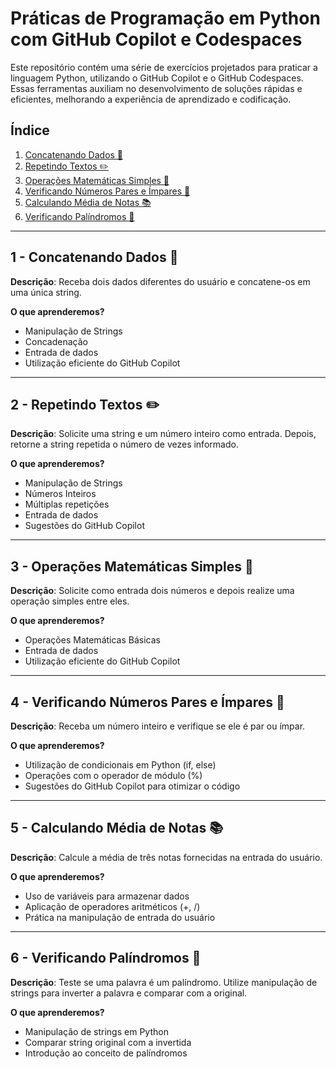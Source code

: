# Práticas de Programação em Python com GitHub Copilot e Codespaces

Este repositório contém uma série de exercícios projetados para praticar a linguagem Python, utilizando o GitHub Copilot e o GitHub Codespaces. Essas ferramentas auxiliam no desenvolvimento de soluções rápidas e eficientes, melhorando a experiência de aprendizado e codificação.

## Índice
1. [Concatenando Dados 🐾](https://github.com/matheusphb/resolvendo-codigos-py-copilot/blob/main/resolucoes_code/Concatenando%20Dados.py)
2. [Repetindo Textos ✏️](https://github.com/matheusphb/resolvendo-codigos-py-copilot/blob/main/resolucoes_code/Repetindo%20Textos.py)
3. [Operações Matemáticas Simples 💐](https://github.com/matheusphb/resolvendo-codigos-py-copilot/blob/main/resolucoes_code/Opera%C3%A7%C3%B5es%20Matem%C3%A1ticas%20Simples.py)
4. [Verificando Números Pares e Ímpares 🫤](https://github.com/matheusphb/resolvendo-codigos-py-copilot/blob/main/resolucoes_code/Verificando%20N%C3%BAmeros%20Pares%20e%20%C3%8Dmpares.py)
5. [Calculando Média de Notas 📚](https://github.com/matheusphb/resolvendo-codigos-py-copilot/blob/main/resolucoes_code/Calculando%20M%C3%A9dia%20de%20Notas.py)
6. [Verificando Palíndromos 🔄](https://github.com/matheusphb/resolvendo-codigos-py-copilot/blob/main/resolucoes_code/Verificando%20Pal%C3%ADndromos.py)

---

## 1 - Concatenando Dados 🐾
**Descrição**: Receba dois dados diferentes do usuário e concatene-os em uma única string.

**O que aprenderemos?**
- Manipulação de Strings
- Concadenação
- Entrada de dados
- Utilização eficiente do GitHub Copilot

---

## 2 - Repetindo Textos ✏️
**Descrição**: Solicite uma string e um número inteiro como entrada. Depois, retorne a string repetida o número de vezes informado.

**O que aprenderemos?**
- Manipulação de Strings
- Números Inteiros
- Múltiplas repetições
- Entrada de dados
- Sugestões do GitHub Copilot

---

## 3 - Operações Matemáticas Simples 💐
**Descrição**: Solicite como entrada dois números e depois realize uma operação simples entre eles.

**O que aprenderemos?**
- Operações Matemáticas Básicas
- Entrada de dados
- Utilização eficiente do GitHub Copilot

---

## 4 - Verificando Números Pares e Ímpares 🫤
**Descrição**: Receba um número inteiro e verifique se ele é par ou ímpar.

**O que aprenderemos?**
- Utilização de condicionais em Python (if, else)
- Operações com o operador de módulo (%)
- Sugestões do GitHub Copilot para otimizar o código

---

## 5 - Calculando Média de Notas 📚
**Descrição**: Calcule a média de três notas fornecidas na entrada do usuário.

**O que aprenderemos?**
- Uso de variáveis para armazenar dados
- Aplicação de operadores aritméticos (+, /)
- Prática na manipulação de entrada do usuário

---

## 6 - Verificando Palíndromos 🔄
**Descrição**: Teste se uma palavra é um palíndromo. Utilize manipulação de strings para inverter a palavra e comparar com a original.

**O que aprenderemos?**
- Manipulação de strings em Python
- Comparar string original com a invertida
- Introdução ao conceito de palíndromos

